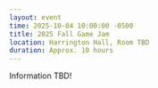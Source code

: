 ```yaml
---
layout: event
time: 2025-10-04 10:00:00 -0500
title: 2025 Fall Game Jam
location: Harrington Hall, Room TBD
duration: Approx. 10 hours
---
```

Information TBD!